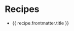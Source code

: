 <script setup>
import { data as recipes } from './recipes.data.js'
console.log(recipes)
</script>

# Recipes

<ul>
  <li v-for="recipe of recipes">
    <a :href="recipe.url">{{ recipe.frontmatter.title }}</a>
  </li>
</ul>
